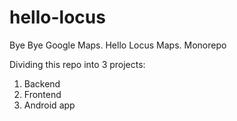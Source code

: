 # hello-locus
Bye Bye Google Maps. Hello Locus Maps. Monorepo


Dividing this repo into 3 projects:

1. Backend
2. Frontend
3. Android app
